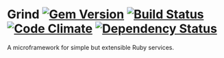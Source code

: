 # Grind [![Gem Version](https://img.shields.io/gem/v/grind.svg)](https://rubygems.org/gems/grind) [![Build Status](https://img.shields.io/travis/mtwilliams/grind/master.svg)](https://travis-ci.org/mtwilliams/grind) [![Code Climate](https://img.shields.io/codeclimate/github/mtwilliams/grind.svg)](https://codeclimate.com/github/mtwilliams/grind) [![Dependency Status](https://img.shields.io/gemnasium/mtwilliams/grind.svg)](https://gemnasium.com/mtwilliams/grind)

A microframework for simple but extensible Ruby services.
